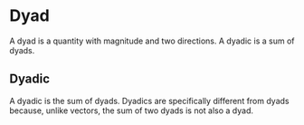 # Dyad

A dyad is a quantity with magnitude and two directions. A dyadic is a sum of dyads.

## Dyadic

A dyadic is the sum of dyads. Dyadics are specifically different from dyads because, unlike vectors, the sum of two dyads is not also a dyad.


